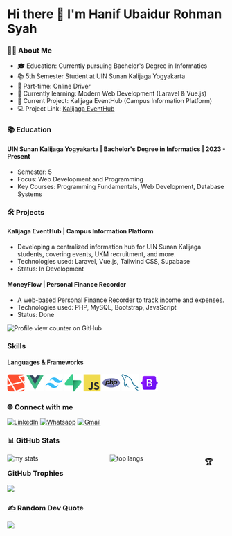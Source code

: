 # Hi there 👋 I'm Hanif Ubaidur Rohman Syah

### 👨‍💻 About Me
- 🎓 Education: Currently pursuing Bachelor's Degree in Informatics
- 📚 5th Semester Student at UIN Sunan Kalijaga Yogyakarta
- 💼 Part-time: Online Driver
- 🌱 Currently learning: Modern Web Development (Laravel & Vue.js)
- 🚀 Current Project: Kalijaga EventHub (Campus Information Platform)
- 💻 Project Link: [Kalijaga EventHub](https://github.com/hanipubaidur/Kalijaga-EventHub)

### 📚 Education
#### UIN Sunan Kalijaga Yogyakarta | Bachelor's Degree in Informatics | 2023 - Present
- Semester: 5
- Focus: Web Development and Programming
- Key Courses: Programming Fundamentals, Web Development, Database Systems

### 🛠️ Projects
#### Kalijaga EventHub | Campus Information Platform
- Developing a centralized information hub for UIN Sunan Kalijaga students, covering events, UKM recruitment, and more.
- Technologies used: Laravel, Vue.js, Tailwind CSS, Supabase
- Status: In Development

#### MoneyFlow | Personal Finance Recorder
- A web-based Personal Finance Recorder to track income and expenses.
- Technologies used: PHP, MySQL, Bootstrap, JavaScript
- Status: Done

![Profile view counter on GitHub](https://komarev.com/ghpvc/?username=hanipubaidur)

### Skills
#### Languages & Frameworks
<p align="left">
  <img src="https://raw.githubusercontent.com/devicons/devicon/master/icons/laravel/laravel-plain.svg" alt="laravel" width="40" height="40"/>
  <img src="https://raw.githubusercontent.com/devicons/devicon/master/icons/vuejs/vuejs-original.svg" alt="vuejs" width="40" height="40"/>
  <img src="https://raw.githubusercontent.com/devicons/devicon/master/icons/tailwindcss/tailwindcss-plain.svg" alt="tailwindcss" width="40" height="40"/>
  <img src="https://raw.githubusercontent.com/devicons/devicon/master/icons/supabase/supabase-original.svg" alt="supabase" width="40" height="40"/>
  <img src="https://raw.githubusercontent.com/devicons/devicon/master/icons/javascript/javascript-original.svg" alt="javascript" width="40" height="40"/>
  <img src="https://raw.githubusercontent.com/devicons/devicon/master/icons/php/php-original.svg" alt="php" width="40" height="40"/>
  <img src="https://raw.githubusercontent.com/devicons/devicon/master/icons/mysql/mysql-original.svg" alt="mysql" width="40" height="40"/>
  <img src="https://raw.githubusercontent.com/devicons/devicon/master/icons/bootstrap/bootstrap-original.svg" alt="bootstrap" width="40" height="40"/>
</p>

### 🌐 Connect with me
[![LinkedIn](https://img.shields.io/badge/LinkedIn-0077B5?style=for-the-badge&logo=linkedin&logoColor=white)](https://linkedin.com/in/hanif-ubaidur-rohman-syah)
[![Whatsapp](https://img.shields.io/badge/WhatsApp-25D366?style=for-the-badge&logo=whatsapp&logoColor=white)](https://wa.me/qr/R4YHHZCP3DJAP1)
[![Gmail](https://img.shields.io/badge/Gmail-D14836?style=for-the-badge&logo=gmail&logoColor=white)](mailto:hanifurohman05@gmail.com)

### 📊 GitHub Stats
<img alt="my stats" align="left" width="47%" src="https://github-readme-stats.vercel.app/api?username=hanipubaidur"/>
<img alt="top langs" align="left" width="43.6%" src="https://github-readme-stats.vercel.app/api/top-langs/?username=hanipubaidur&layout=compact"/>

### 🏆 GitHub Trophies
![](https://github-profile-trophy.vercel.app/?username=hanipubaidur&theme=radical&no-frame=false&no-bg=true&margin-w=4)

### ✍️ Random Dev Quote
![](https://quotes-github-readme.vercel.app/api?type=horizontal&theme=radical)